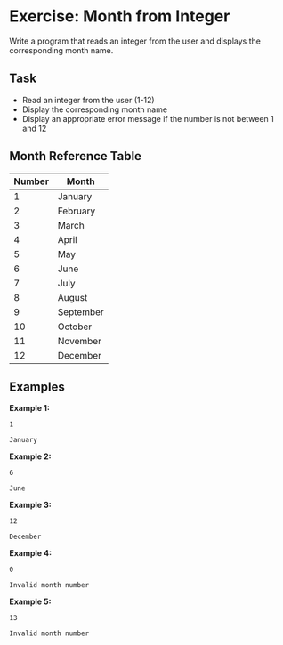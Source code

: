 # Exercise: Month from Integer

Write a program that reads an integer from the user and displays the corresponding month name.

## Task
- Read an integer from the user (1-12)
- Display the corresponding month name
- Display an appropriate error message if the number is not between 1 and 12

## Month Reference Table
| Number | Month     |
|--------|-----------|
| 1      | January   |
| 2      | February  |
| 3      | March     |
| 4      | April     |
| 5      | May       |
| 6      | June      |
| 7      | July      |
| 8      | August    |
| 9      | September |
| 10     | October   |
| 11     | November  |
| 12     | December  |

## Examples
**Example 1:**
```
1
```
```
January
```

**Example 2:**
```
6
```
```
June
```

**Example 3:**
```
12
```
```
December
```

**Example 4:**
```
0
```
```
Invalid month number
```

**Example 5:**
```
13
```
```
Invalid month number
```
